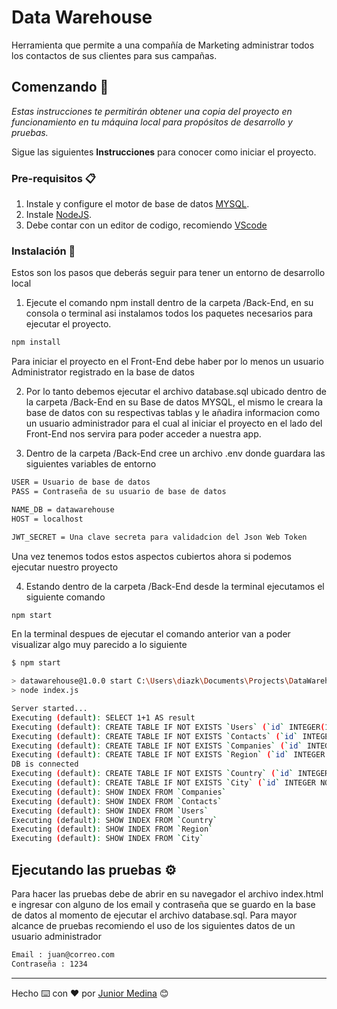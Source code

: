 # Data Warehouse

Herramienta que permite a una compañía de Marketing administrar todos los contactos de sus clientes para sus campañas.

## Comenzando 🚀

_Estas instrucciones te permitirán obtener una copia del proyecto en funcionamiento en tu máquina local para propósitos de desarrollo y pruebas._

Sigue las siguientes **Instrucciones** para conocer como iniciar el proyecto.

### Pre-requisitos 📋

1. Instale y configure el motor de base de datos [MYSQL](https://www.mysql.com/downloads/).
2. Instale [NodeJS](https://nodejs.org/es/).
3. Debe contar con un editor de codigo, recomiendo [VScode](https://code.visualstudio.com/)

### Instalación 🔧

Estos son los pasos que deberás seguir para tener un entorno de desarrollo local

1. Ejecute el comando npm install dentro de la carpeta /Back-End, en su consola o terminal asi instalamos todos los paquetes necesarios para ejecutar el proyecto.

```Bash
npm install
```

Para iniciar el proyecto en el Front-End debe haber por lo menos un usuario Administrator registrado en la base de datos

2. Por lo tanto debemos ejecutar el archivo database.sql ubicado dentro de la carpeta /Back-End en su Base de datos MYSQL, el mismo le creara la base de datos con su respectivas tablas y le añadira informacion como un usuario administrador para el cual al iniciar el proyecto en el lado del Front-End nos servira para poder acceder a nuestra app.

3. Dentro de la carpeta /Back-End cree un archivo .env donde guardara las siguientes variables de entorno

```Bash
USER = Usuario de base de datos
PASS = Contraseña de su usuario de base de datos

NAME_DB = datawarehouse
HOST = localhost

JWT_SECRET = Una clave secreta para validadcion del Json Web Token
```

Una vez tenemos todos estos aspectos cubiertos ahora si podemos ejecutar nuestro proyecto

4. Estando dentro de la carpeta /Back-End desde la terminal ejecutamos el siguiente comando

```Bash
npm start
```

En la terminal despues de ejecutar el comando anterior van a poder visualizar algo muy parecido a lo siguiente

```Bash
$ npm start

> datawarehouse@1.0.0 start C:\Users\diazk\Documents\Projects\DataWarehouse\DataWarehouse\Back-End
> node index.js

Server started...
Executing (default): SELECT 1+1 AS result
Executing (default): CREATE TABLE IF NOT EXISTS `Users` (`id` INTEGER(10) NOT NULL auto_increment , `firstName` VARCHAR(50) NOT NULL, `lastName` VARCHAR(50) NOT NULL, `email` VARCHAR(50) NOT NULL, `profile` VARCHAR(20) NOT NULL, `password` VARCHAR(255) NOT NULL, PRIMARY KEY (`id`)) ENGINE=InnoDB;
Executing (default): CREATE TABLE IF NOT EXISTS `Contacts` (`id` INTEGER NOT NULL auto_increment , `name` VARCHAR(50) NOT NULL, `lastname` VARCHAR(50) NOT NULL, `email` VARCHAR(50) NOT NULL, `company` VARCHAR(50) NOT NULL, `region` VARCHAR(50) NOT NULL, `country` VARCHAR(50) NOT NULL, `city` VARCHAR(50) NOT NULL, `address` VARCHAR(50) NOT NULL, `interest` VARCHAR(50) NOT NULL, PRIMARY KEY (`id`)) ENGINE=InnoDB;
Executing (default): CREATE TABLE IF NOT EXISTS `Companies` (`id` INTEGER NOT NULL auto_increment , `name` VARCHAR(50) NOT NULL, `country` VARCHAR(50) NOT NULL, `city` VARCHAR(50) NOT NULL, `address` VARCHAR(50) NOT NULL, `email` VARCHAR(50) NOT NULL, `phone` VARCHAR(50) NOT NULL, PRIMARY KEY (`id`)) ENGINE=InnoDB;
Executing (default): CREATE TABLE IF NOT EXISTS `Region` (`id` INTEGER NOT NULL auto_increment , `name` VARCHAR(50), PRIMARY KEY (`id`)) ENGINE=InnoDB;
DB is connected
Executing (default): CREATE TABLE IF NOT EXISTS `Country` (`id` INTEGER NOT NULL auto_increment , `name` VARCHAR(50), `RegionId` INTEGER, PRIMARY KEY (`id`), FOREIGN KEY (`RegionId`) REFERENCES `Region` (`id`) ON DELETE SET NULL ON UPDATE CASCADE) ENGINE=InnoDB;
Executing (default): CREATE TABLE IF NOT EXISTS `City` (`id` INTEGER NOT NULL auto_increment , `name` VARCHAR(15), `CountryId` INTEGER, PRIMARY KEY (`id`), FOREIGN KEY (`CountryId`) REFERENCES `Country` (`id`) ON DELETE SET NULL ON UPDATE CASCADE) ENGINE=InnoDB;
Executing (default): SHOW INDEX FROM `Companies`
Executing (default): SHOW INDEX FROM `Contacts`
Executing (default): SHOW INDEX FROM `Users`
Executing (default): SHOW INDEX FROM `Country`
Executing (default): SHOW INDEX FROM `Region`
Executing (default): SHOW INDEX FROM `City`

```

## Ejecutando las pruebas ⚙️

Para hacer las pruebas debe de abrir en su navegador el archivo index.html e ingresar con alguno de los email y contraseña que se guardo en la base de datos al momento de ejecutar el archivo database.sql. Para mayor alcance de pruebas recomiendo el uso de los siguientes datos de un usuario administrador

```Bash
Email : juan@correo.com
Contraseña : 1234
```

---

Hecho ⌨️ con ❤️ por [Junior Medina](https://github.com/juniiormediina) 😊
